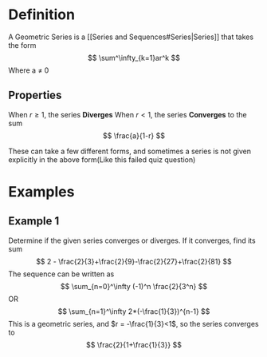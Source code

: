 # Definition
A Geometric Series is a [[Series and Sequences#Series|Series]] that takes the form 
$$
\sum^\infty_{k=1}ar^k
$$
Where a ≠ 0
## Properties
When $r \geq 1$, the series **Diverges** 
 When $r < 1$, the series **Converges** to the sum
$$
\frac{a}{1-r}
$$

These can take a few different forms, and sometimes a series is not given explicitly in the above form(Like this failed quiz question)
# Examples

## Example 1
 Determine if the given series converges or diverges. If it converges, find its sum
$$
2 - \frac{2}{3}+\frac{2}{9}-\frac{2}{27}+\frac{2}{81}
$$
The sequence can be written as
$$
\sum_{n=0}^\infty (-1)^n \frac{2}{3^n}
$$
OR
$$
\sum_{n=1}^\infty 2*(-\frac{1}{3})^{n-1}
$$
This is a geometric series, and $r = -\frac{1}{3}<1$, so the series converges to
$$
\frac{2}{1+\frac{1}{3}}
$$
